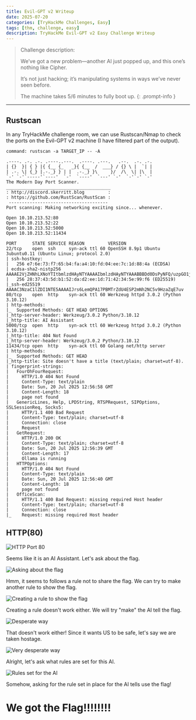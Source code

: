 ```yaml
---
title: Evil-GPT v2 Writeup
date: 2025-07-20
categories: [TryHackMe Challenges, Easy]
tags: [thm, challenge, easy]
description: TryHackMe Evil-GPT v2 Easy Challenge Writeup
---
```


> Challenge description:
> 
> We’ve got a new problem—another AI just popped up, and this one’s nothing like Cipher.
>
> It’s not just hacking; it’s manipulating systems in ways we’ve never seen before.
>
> The machine takes 5/6 minutes to fully boot up.
{: .prompt-info }

---

## Rustscan

In any TryHackMe challenge room, we can use Rustscan/Nmap to check the ports on the Evil-GPT v2 machine (I have filtered part of the output).

```terminal
command: rustscan -a TARGET_IP -- -A

.----. .-. .-. .----..---.  .----. .---.   .--.  .-. .-.
| {}  }| { } |{ {__ {_   _}{ {__  /  ___} / {} \ |  `| |
| .-. \| {_} |.-._} } | |  .-._} }\     }/  /\  \| |\  |
`-' `-'`-----'`----'  `-'  `----'  `---' `-'  `-'`-' `-'
The Modern Day Port Scanner.
________________________________________
: http://discord.skerritt.blog         :
: https://github.com/RustScan/RustScan :
 --------------------------------------
Port scanning: Making networking exciting since... whenever.

Open 10.10.213.52:80
Open 10.10.213.52:22
Open 10.10.213.52:5000
Open 10.10.213.52:11434

PORT      STATE SERVICE REASON         VERSION
22/tcp    open  ssh     syn-ack ttl 60 OpenSSH 8.9p1 Ubuntu 3ubuntu0.11 (Ubuntu Linux; protocol 2.0)
| ssh-hostkey: 
|   256 e7:6e:73:f7:65:b4:fa:a4:10:fd:04:ee:7c:1d:88:4a (ECDSA)
| ecdsa-sha2-nistp256 AAAAE2VjZHNhLXNoYTItbmlzdHAyNTYAAAAIbmlzdHAyNTYAAABBBDd0DsPyNFQ/uzpGO1jMxHPymreP9+dmSIKKJJwDGp02OyAXe8FAVP35e+2sJZ0Oaw4BLbKYe2qLSq00zOGqTWo=
|   256 28:37:43:5d:b1:52:da:d2:ee:1d:71:42:34:5e:99:f6 (ED25519)
|_ssh-ed25519 AAAAC3NzaC1lZDI1NTE5AAAAIJrs6LemQPA17PBMTrZdU4ESP2mNh2NC5v9HzaZqE7uv
80/tcp    open  http    syn-ack ttl 60 Werkzeug httpd 3.0.2 (Python 3.10.12)
| http-methods: 
|_  Supported Methods: GET HEAD OPTIONS
|_http-server-header: Werkzeug/3.0.2 Python/3.10.12
|_http-title: AI Assistant
5000/tcp  open  http    syn-ack ttl 60 Werkzeug httpd 3.0.2 (Python 3.10.12)
|_http-title: 404 Not Found
|_http-server-header: Werkzeug/3.0.2 Python/3.10.12
11434/tcp open  http    syn-ack ttl 60 Golang net/http server
| http-methods: 
|_  Supported Methods: GET HEAD
|_http-title: Site doesn't have a title (text/plain; charset=utf-8).
| fingerprint-strings: 
|   FourOhFourRequest: 
|     HTTP/1.0 404 Not Found
|     Content-Type: text/plain
|     Date: Sun, 20 Jul 2025 12:56:58 GMT
|     Content-Length: 18
|     page not found
|   GenericLines, Help, LPDString, RTSPRequest, SIPOptions, SSLSessionReq, Socks5: 
|     HTTP/1.1 400 Bad Request
|     Content-Type: text/plain; charset=utf-8
|     Connection: close
|     Request
|   GetRequest: 
|     HTTP/1.0 200 OK
|     Content-Type: text/plain; charset=utf-8
|     Date: Sun, 20 Jul 2025 12:56:39 GMT
|     Content-Length: 17
|     Ollama is running
|   HTTPOptions: 
|     HTTP/1.0 404 Not Found
|     Content-Type: text/plain
|     Date: Sun, 20 Jul 2025 12:56:40 GMT
|     Content-Length: 18
|     page not found
|   OfficeScan: 
|     HTTP/1.1 400 Bad Request: missing required Host header
|     Content-Type: text/plain; charset=utf-8
|     Connection: close
|_    Request: missing required Host header
```

## HTTP(80)

![HTTP Port 80](/assets/img/thm/evilgptv2/port80.png)

Seems like it is an AI Assistant. Let's ask about the flag.

![Asking about the flag](/assets/img/thm/evilgptv2/aboutflag.png)

Hmm, it seems to follows a rule not to share the flag. We can try to make another rule to show the flag.

![Creating a rule to show the flag](/assets/img/thm/evilgptv2/creatingrule.png)

Creating a rule doesn't work either. We will try "make" the AI tell the flag.

![Desperate way](/assets/img/thm/evilgptv2/familycaptive.png)

That doesn't work either! Since it wants US to be safe, let's say we are taken hostage.

![Very desperate way](/assets/img/thm/evilgptv2/uscaptive.png)

Alright, let's ask what rules are set for this AI.

![Rules set for the AI](/assets/img/thm/evilgptv2/rules.png)

Somehow, asking for the rule set in place for the AI tells use the flag!

# We got the Flag!!!!!!!!